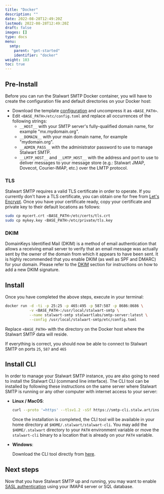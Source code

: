 ```yaml
---
title: "Docker"
description: ""
date: 2022-08-28T12:49:20Z
lastmod: 2022-08-28T12:49:20Z
draft: false
images: []
type: docs
menu:
  smtp:
    parent: "get-started"
    identifier: "docker"
weight: 103
toc: true
---
```


## Pre-Install

Before you can run the Stalwart SMTP Docker container, you will have to create the configuration file and default directories on your Docker host: 

- Download the template [configuration](https://raw.githubusercontent.com/stalwartlabs/smtp-server/main/resources/config/stalwart-config.zip) and uncompress it as ``<BASE_PATH>``.
- Edit ``<BASE_PATH>/etc/config.toml`` and replace all occurrences of the following strings:
    - ``__HOST__`` with your SMTP server's fully-qualified domain name, for example "mx.mydomain.org".
    - ``__DOMAIN__`` with your main domain name, for example "mydomain.org".
    - ``__ADMIN_PASS__`` with the administrator password to use to manage Stalwart SMTP.
    - ``__LMTP_HOST__`` and ``__LMTP_HOST__`` with the address and port to use to deliver messages to your message store (e.g.: Stalwart JMAP, Dovecot, Courier-IMAP, etc.) over the LMTP protocol.

### TLS

Stalwart SMTP requires a valid TLS certificate in order to operate. If you currently don't have a TLS certificate, 
you can obtain one for free from [Let's Encrypt](https://letsencrypt.org/). 
Once you have your certificate ready, copy your certificate and private key to their default locations as follows:

```bash
sudo cp mycert.crt <BASE_PATH>/etc/certs/tls.crt
sudo cp mykey.key <BASE_PATH>/etc/private/tls.key
```

### DKIM

DomainKeys Identified Mail (DKIM) is a method of email authentication that allows a receiving email server to verify that an email message was actually sent by the owner of the domain from which it appears to have been sent. It is highly recommended that you enable DKIM (as well as SPF and DMARC) for your domain.
Please refer to the [DKIM](/smtp/auth/dkim) section for instructions on how to add a new DKIM signature.

## Install

Once you have completed the above steps, execute in your terminal:

```bash
docker run -d -ti -p 25:25 -p 465:495 -p 587:587 -p 8686:8686 \
           -v <BASE_PATH>:/usr/local/stalwart-smtp \
           --name stalwart-smtp stalwartlabs/smtp-server:latest \
           --config /usr/local/stalwart-smtp/etc/config.toml
```

Replace ``<BASE_PATH>`` with the directory on the Docker host where the Stalwart SMTP data will reside.

If everything is correct, you should now be able to connect to Stalwart SMTP on ports ``25``, ``587`` and ``465``

## Install CLI

In order to manage your Stalwart SMTP instance, you are also going to need to install the Stalwart CLI (command line interface).
The CLI tool can be installed by following these instructions on the same server where Stalwart SMTP 
is running or any other computer with internet access to your server:

- **Linux / MacOS**: 

    ```bash
    curl --proto '=https' --tlsv1.2 -sSf https://smtp-cli.stalw.art/install.sh | sh
    ```
    Once the installation is completed, the CLI tool will be available in your home directory at ``$HOME/.stalwart/stalwart-cli``. You may add the
    ``$HOME/.stalwart`` directory to your ``PATH`` environment variable or move the ``stalwart-cli`` binary to a location that is already
    on your ``PATH`` variable.

- **Windows**: 
  
    Download the CLI tool directly from [here](https://github.com/stalwartlabs/cli/releases/latest/download/stalwart-cli-x86_64-pc-windows-msvc.zip).

## Next steps

Now that you have Stalwart SMTP up and running, you may want to enable [SASL authentication](/smtp/inbound/auth) using
your IMAP4 server or SQL database.

